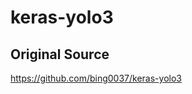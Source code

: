 # keras-yolo3
## Original Source
https://github.com/bing0037/keras-yolo3

[](https://github.com/bing0037/keras-yolo3)
